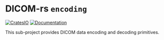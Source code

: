 # DICOM-rs `encoding`

[![CratesIO](https://img.shields.io/crates/v/dicom-encoding.svg)](https://crates.io/crates/dicom-encoding)
[![Documentation](https://docs.rs/dicom-encoding/badge.svg)](https://docs.rs/dicom-encoding)

This sub-project provides DICOM data encoding and decoding primitives.
